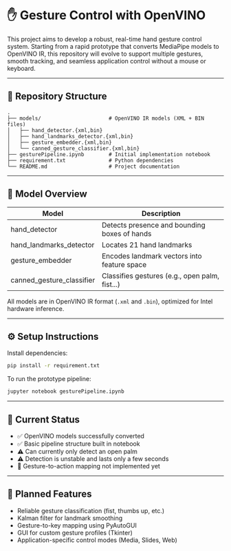 # ✋ Gesture Control with OpenVINO

This project aims to develop a robust, real-time hand gesture control system. Starting from a rapid prototype that converts MediaPipe models to OpenVINO IR, this repository will evolve to support multiple gestures, smooth tracking, and seamless application control without a mouse or keyboard.

---

## 📁 Repository Structure

```
.
├── models/                      # OpenVINO IR models (XML + BIN files)
│   ├── hand_detector.{xml,bin}
│   ├── hand_landmarks_detector.{xml,bin}
│   ├── gesture_embedder.{xml,bin}
│   └── canned_gesture_classifier.{xml,bin}
├── gesturePipeline.ipynb        # Initial implementation notebook
├── requirement.txt              # Python dependencies
└── README.md                    # Project documentation
```

---

## 🧠 Model Overview

| Model                     | Description                                     |
|---------------------------|-------------------------------------------------|
| hand_detector             | Detects presence and bounding boxes of hands    |
| hand_landmarks_detector   | Locates 21 hand landmarks                       |
| gesture_embedder          | Encodes landmark vectors into feature space     |
| canned_gesture_classifier | Classifies gestures (e.g., open palm, fist...)  |

All models are in OpenVINO IR format (`.xml` and `.bin`), optimized for Intel hardware inference.

---

## ⚙️ Setup Instructions

Install dependencies:

```bash
pip install -r requirement.txt
```

To run the prototype pipeline:

```bash
jupyter notebook gesturePipeline.ipynb
```

---

## 🚧 Current Status

- ✅ OpenVINO models successfully converted
- ✅ Basic pipeline structure built in notebook
- ⚠️ Can currently only detect an open palm
- ⚠️ Detection is unstable and lasts only a few seconds
- 🚫 Gesture-to-action mapping not implemented yet


---

## 🔮 Planned Features

- Reliable gesture classification (fist, thumbs up, etc.)
- Kalman filter for landmark smoothing
- Gesture-to-key mapping using PyAutoGUI
- GUI for custom gesture profiles (Tkinter)
- Application-specific control modes (Media, Slides, Web)



